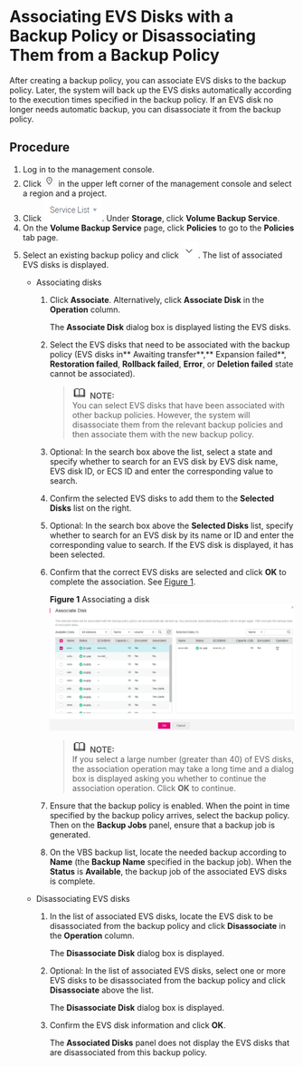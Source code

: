 # Associating EVS Disks with a Backup Policy or Disassociating Them from a Backup Policy<a name="EN-US_TOPIC_0112805384"></a>

After creating a backup policy, you can associate EVS disks to the backup policy. Later, the system will back up the EVS disks automatically according to the execution times specified in the backup policy. If an EVS disk no longer needs automatic backup, you can disassociate it from the backup policy.

## **Procedure**<a name="section3903125909"></a>

1.  Log in to the management console.
2.  Click  ![](figures/icon-region.png)  in the upper left corner of the management console and select a region and a project.
3.  Click  ![](figures/service-list.png). Under  **Storage**, click  **Volume Backup Service**.
4.  On the  **Volume Backup Service**  page, click  **Policies**  to go to the  **Policies**  tab page.
5.  Select an existing backup policy and click  ![](figures/icon-down.png). The list of associated EVS disks is displayed.
    -   Associating disks
        1.  Click  **Associate**. Alternatively, click  **Associate Disk**  in the  **Operation**  column.

            The  **Associate Disk**  dialog box is displayed listing the EVS disks.

        2.  Select the EVS disks that need to be associated with the backup policy \(EVS disks in** Awaiting transfer**,** Expansion failed**,  **Restoration failed**,  **Rollback failed**,  **Error**, or  **Deletion failed**  state cannot be associated\).

            >![](public_sys-resources/icon-note.gif) **NOTE:**   
            >You can select EVS disks that have been associated with other backup policies. However, the system will disassociate them from the relevant backup policies and then associate them with the new backup policy.  

        3.  Optional: In the search box above the list, select a state and specify whether to search for an EVS disk by EVS disk name, EVS disk ID, or ECS ID and enter the corresponding value to search.
        4.  Confirm the selected EVS disks to add them to the  **Selected Disks**  list on the right.
        5.  Optional: In the search box above the  **Selected Disks**  list, specify whether to search for an EVS disk by its name or ID and enter the corresponding value to search. If the EVS disk is displayed, it has been selected.
        6.  Confirm that the correct EVS disks are selected and click  **OK**  to complete the association. See  [Figure 1](#fig136560051911).

            **Figure  1**  Associating a disk<a name="fig136560051911"></a>  
            ![](figures/associating-a-disk.png "associating-a-disk")

            >![](public_sys-resources/icon-note.gif) **NOTE:**   
            >If you select a large number \(greater than 40\) of EVS disks, the association operation may take a long time and a dialog box is displayed asking you whether to continue the association operation. Click  **OK**  to continue.  

        7.  Ensure that the backup policy is enabled. When the point in time specified by the backup policy arrives, select the backup policy. Then on the  **Backup Jobs**  panel, ensure that a backup job is generated.
        8.  On the VBS backup list, locate the needed backup according to  **Name**  \(the  **Backup Name**  specified in the backup job\). When the  **Status**  is  **Available**, the backup job of the associated EVS disks is complete.

    -   Disassociating EVS disks
        1.  In the list of associated EVS disks, locate the EVS disk to be disassociated from the backup policy and click  **Disassociate**  in the  **Operation**  column.

            The  **Disassociate Disk**  dialog box is displayed. 

        2.  Optional: In the list of associated EVS disks, select one or more EVS disks to be disassociated from the backup policy and click  **Disassociate**  above the list.

            The  **Disassociate Disk**  dialog box is displayed.

        3.  Confirm the EVS disk information and click  **OK**.

            The  **Associated Disks**  panel does not display the EVS disks that are disassociated from this backup policy.




